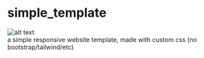 # simple_template
![alt text](https://github.com/Cypher999/simple_template/blob/master/img/logo.png?raw=true)<br>
a simple responsive website template, made with custom css (no bootstrap/tailwind/etc)
